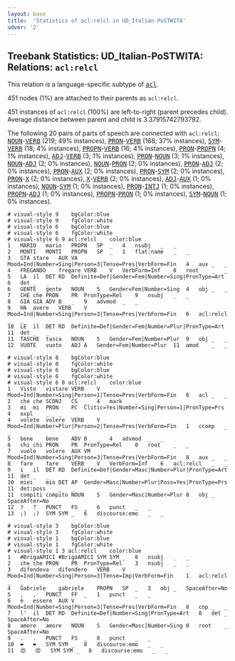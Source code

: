 ```yaml
---
layout: base
title:  'Statistics of acl:relcl in UD_Italian-PoSTWITA'
udver: '2'
---
```


## Treebank Statistics: UD_Italian-PoSTWITA: Relations: `acl:relcl`

This relation is a language-specific subtype of <tt><a href="it_postwita-dep-acl.html">acl</a></tt>.

451 nodes (1%) are attached to their parents as `acl:relcl`.

451 instances of `acl:relcl` (100%) are left-to-right (parent precedes child).
Average distance between parent and child is 3.37915742793792.

The following 20 pairs of parts of speech are connected with `acl:relcl`: <tt><a href="it_postwita-pos-NOUN.html">NOUN</a></tt>-<tt><a href="it_postwita-pos-VERB.html">VERB</a></tt> (219; 49% instances), <tt><a href="it_postwita-pos-PRON.html">PRON</a></tt>-<tt><a href="it_postwita-pos-VERB.html">VERB</a></tt> (168; 37% instances), <tt><a href="it_postwita-pos-SYM.html">SYM</a></tt>-<tt><a href="it_postwita-pos-VERB.html">VERB</a></tt> (18; 4% instances), <tt><a href="it_postwita-pos-PROPN.html">PROPN</a></tt>-<tt><a href="it_postwita-pos-VERB.html">VERB</a></tt> (16; 4% instances), <tt><a href="it_postwita-pos-PRON.html">PRON</a></tt>-<tt><a href="it_postwita-pos-PROPN.html">PROPN</a></tt> (4; 1% instances), <tt><a href="it_postwita-pos-ADJ.html">ADJ</a></tt>-<tt><a href="it_postwita-pos-VERB.html">VERB</a></tt> (3; 1% instances), <tt><a href="it_postwita-pos-PRON.html">PRON</a></tt>-<tt><a href="it_postwita-pos-NOUN.html">NOUN</a></tt> (3; 1% instances), <tt><a href="it_postwita-pos-NOUN.html">NOUN</a></tt>-<tt><a href="it_postwita-pos-ADJ.html">ADJ</a></tt> (2; 0% instances), <tt><a href="it_postwita-pos-NOUN.html">NOUN</a></tt>-<tt><a href="it_postwita-pos-PRON.html">PRON</a></tt> (2; 0% instances), <tt><a href="it_postwita-pos-PRON.html">PRON</a></tt>-<tt><a href="it_postwita-pos-ADJ.html">ADJ</a></tt> (2; 0% instances), <tt><a href="it_postwita-pos-PRON.html">PRON</a></tt>-<tt><a href="it_postwita-pos-AUX.html">AUX</a></tt> (2; 0% instances), <tt><a href="it_postwita-pos-PRON.html">PRON</a></tt>-<tt><a href="it_postwita-pos-SYM.html">SYM</a></tt> (2; 0% instances), <tt><a href="it_postwita-pos-PRON.html">PRON</a></tt>-<tt><a href="it_postwita-pos-X.html">X</a></tt> (2; 0% instances), <tt><a href="it_postwita-pos-X.html">X</a></tt>-<tt><a href="it_postwita-pos-VERB.html">VERB</a></tt> (2; 0% instances), <tt><a href="it_postwita-pos-ADJ.html">ADJ</a></tt>-<tt><a href="it_postwita-pos-AUX.html">AUX</a></tt> (1; 0% instances), <tt><a href="it_postwita-pos-NOUN.html">NOUN</a></tt>-<tt><a href="it_postwita-pos-SYM.html">SYM</a></tt> (1; 0% instances), <tt><a href="it_postwita-pos-PRON.html">PRON</a></tt>-<tt><a href="it_postwita-pos-INTJ.html">INTJ</a></tt> (1; 0% instances), <tt><a href="it_postwita-pos-PROPN.html">PROPN</a></tt>-<tt><a href="it_postwita-pos-ADJ.html">ADJ</a></tt> (1; 0% instances), <tt><a href="it_postwita-pos-PROPN.html">PROPN</a></tt>-<tt><a href="it_postwita-pos-PRON.html">PRON</a></tt> (1; 0% instances), <tt><a href="it_postwita-pos-SYM.html">SYM</a></tt>-<tt><a href="it_postwita-pos-NOUN.html">NOUN</a></tt> (1; 0% instances).


~~~ conllu
# visual-style 9	bgColor:blue
# visual-style 9	fgColor:white
# visual-style 6	bgColor:blue
# visual-style 6	fgColor:white
# visual-style 6 9 acl:relcl	color:blue
1	MARIO	mario	PROPN	SP	_	4	nsubj	_	_
2	MONTI	MONTI	PROPN	SP	_	1	flat:name	_	_
3	STA	stare	AUX	VA	Mood=Ind|Number=Sing|Person=3|Tense=Pres|VerbForm=Fin	4	aux	_	_
4	FREGANDO	fregare	VERB	V	VerbForm=Inf	0	root	_	_
5	LA	il	DET	RD	Definite=Def|Gender=Fem|Number=Sing|PronType=Art	6	det	_	_
6	GENTE	gente	NOUN	S	Gender=Fem|Number=Sing	4	obj	_	_
7	CHE	che	PRON	PR	PronType=Rel	9	nsubj	_	_
8	GIÀ	GIÀ	ADV	B	_	9	advmod	_	_
9	HA	avere	VERB	V	Mood=Ind|Number=Sing|Person=3|Tense=Pres|VerbForm=Fin	6	acl:relcl	_	_
10	LE	il	DET	RD	Definite=Def|Gender=Fem|Number=Plur|PronType=Art	11	det	_	_
11	TASCHE	tasca	NOUN	S	Gender=Fem|Number=Plur	9	obj	_	_
12	VUOTE	vuoto	ADJ	A	Gender=Fem|Number=Plur	11	amod	_	_

~~~


~~~ conllu
# visual-style 8	bgColor:blue
# visual-style 8	fgColor:white
# visual-style 6	bgColor:blue
# visual-style 6	fgColor:white
# visual-style 6 8 acl:relcl	color:blue
1	Visto	vistare	VERB	V	Mood=Ind|Number=Sing|Person=1|Tense=Pres|VerbForm=Fin	6	acl	_	_
2	che	che	SCONJ	CS	_	4	mark	_	_
3	mi	mi	PRON	PC	Clitic=Yes|Number=Sing|Person=1|PronType=Prs	4	expl	_	_
4	volete	volere	VERB	V	Mood=Ind|Number=Plur|Person=2|Tense=Pres|VerbForm=Fin	1	ccomp	_	_
5	bene	bene	ADV	B	_	4	advmod	_	_
6	chi	chi	PRON	PR	PronType=Rel	0	root	_	_
7	vuole	volere	AUX	VM	Mood=Ind|Number=Sing|Person=3|Tense=Pres|VerbForm=Fin	8	aux	_	_
8	fare	fare	VERB	V	VerbForm=Inf	6	acl:relcl	_	_
9	i	il	DET	RD	Definite=Def|Gender=Masc|Number=Plur|PronType=Art	11	det	_	_
10	miei	mio	DET	AP	Gender=Masc|Number=Plur|Poss=Yes|PronType=Prs	11	det:poss	_	_
11	compiti	compito	NOUN	S	Gender=Masc|Number=Plur	8	obj	_	SpaceAfter=No
12	?	?	PUNCT	FS	_	6	punct	_	_
13	;)	;)	SYM	SYM	_	6	discourse:emo	_	_

~~~


~~~ conllu
# visual-style 3	bgColor:blue
# visual-style 3	fgColor:white
# visual-style 1	bgColor:blue
# visual-style 1	fgColor:white
# visual-style 1 3 acl:relcl	color:blue
1	#BrigaAMICI	#BrigaAMICI	SYM	SYM	_	8	nsubj	_	_
2	che	che	PRON	PR	PronType=Rel	3	nsubj	_	_
3	difendeva	difendere	VERB	V	Mood=Ind|Number=Sing|Person=3|Tense=Imp|VerbForm=Fin	1	acl:relcl	_	_
4	Gabriele	gabriele	PROPN	SP	_	3	obj	_	SpaceAfter=No
5	,	,	PUNCT	FF	_	1	punct	_	_
6	è	essere	AUX	V	Mood=Ind|Number=Sing|Person=3|Tense=Pres|VerbForm=Fin	8	cop	_	_
7	l'	il	DET	RD	Definite=Def|Number=Sing|PronType=Art	8	det	_	SpaceAfter=No
8	amore	amore	NOUN	S	Gender=Masc|Number=Sing	0	root	_	SpaceAfter=No
9	.	.	PUNCT	FS	_	8	punct	_	_
10	❤	❤	SYM	SYM	_	8	discourse:emo	_	_
11	😍	😍	SYM	SYM	_	8	discourse:emo	_	_

~~~


